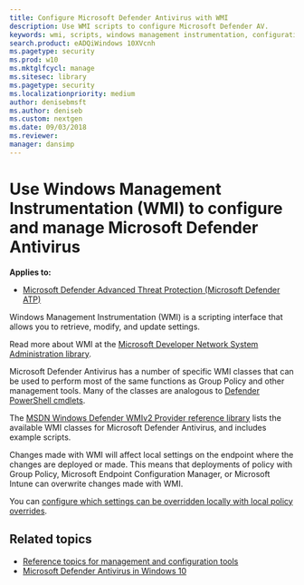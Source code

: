 ```yaml
---
title: Configure Microsoft Defender Antivirus with WMI
description: Use WMI scripts to configure Microsoft Defender AV.
keywords: wmi, scripts, windows management instrumentation, configuration
search.product: eADQiWindows 10XVcnh
ms.pagetype: security
ms.prod: w10
ms.mktglfcycl: manage
ms.sitesec: library
ms.pagetype: security
ms.localizationpriority: medium
author: denisebmsft
ms.author: deniseb
ms.custom: nextgen
ms.date: 09/03/2018
ms.reviewer:
manager: dansimp
---
```


# Use Windows Management Instrumentation (WMI) to configure and manage Microsoft Defender Antivirus

**Applies to:**

- [Microsoft Defender Advanced Threat Protection (Microsoft Defender ATP)](https://go.microsoft.com/fwlink/p/?linkid=2069559)

Windows Management Instrumentation (WMI) is a scripting interface that allows you to retrieve, modify, and update settings.

Read more about WMI at the [Microsoft Developer Network System Administration library](https://msdn.microsoft.com/library/aa394582(v=vs.85).aspx).

Microsoft Defender Antivirus has a number of specific WMI classes that can be used to perform most of the same functions as Group Policy and other management tools. Many of the classes are analogous to [Defender PowerShell cmdlets](use-powershell-cmdlets-microsoft-defender-antivirus.md).

The [MSDN Windows Defender WMIv2 Provider reference library](https://msdn.microsoft.com/library/dn439477(v=vs.85).aspx) lists the available WMI classes for Microsoft Defender Antivirus, and includes example scripts.

Changes made with WMI will affect local settings on the endpoint where the changes are deployed or made. This means that deployments of policy with Group Policy, Microsoft Endpoint Configuration Manager, or Microsoft Intune can overwrite changes made with WMI.

You can [configure which settings can be overridden locally  with local policy overrides](configure-local-policy-overrides-microsoft-defender-antivirus.md).

## Related topics

- [Reference topics for management and configuration tools](configuration-management-reference-microsoft-defender-antivirus.md)
- [Microsoft Defender Antivirus in Windows 10](microsoft-defender-antivirus-in-windows-10.md)
